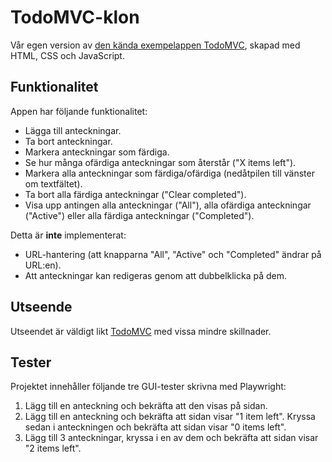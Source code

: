 # TodoMVC-klon
Vår egen version av [den kända exempelappen TodoMVC](https://todomvc.com/examples/backbone/dist/), skapad med HTML, CSS och JavaScript.

## Funktionalitet
Appen har följande funktionalitet:
- Lägga till anteckningar.
- Ta bort anteckningar.
- Markera anteckningar som färdiga.
- Se hur många ofärdiga anteckningar som återstår ("X items left").
- Markera alla anteckningar som färdiga/ofärdiga (nedåtpilen till vänster om textfältet).
- Ta bort alla färdiga anteckningar ("Clear completed").
- Visa upp antingen alla anteckningar ("All"), alla ofärdiga anteckningar ("Active") eller alla färdiga anteckningar ("Completed").

Detta är **inte** implementerat:
- URL-hantering (att knapparna "All", "Active" och "Completed" ändrar på URL:en).
- Att anteckningar kan redigeras genom att dubbelklicka på dem.

## Utseende
Utseendet är väldigt likt [TodoMVC](https://todomvc.com/examples/backbone/dist/) med vissa mindre skillnader.

## Tester
Projektet innehåller följande tre GUI-tester skrivna med Playwright:
1. Lägg till en anteckning och bekräfta att den visas på sidan.
2. Lägg till en anteckning och bekräfta att sidan visar "1 item left". Kryssa sedan i anteckningen och bekräfta att sidan visar "0 items left".
3. Lägg till 3 anteckningar, kryssa i en av dem och bekräfta att sidan visar "2 items left".
